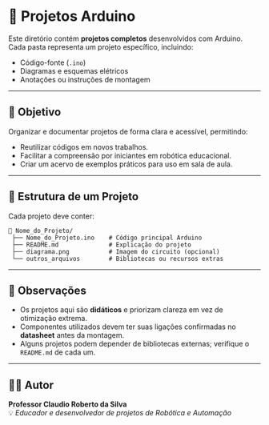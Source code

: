 # 📂 Projetos Arduino

Este diretório contém **projetos completos** desenvolvidos com Arduino.  
Cada pasta representa um projeto específico, incluindo:

- Código-fonte (`.ino`)
- Diagramas e esquemas elétricos
- Anotações ou instruções de montagem

---

## 📜 Objetivo
Organizar e documentar projetos de forma clara e acessível, permitindo:
- Reutilizar códigos em novos trabalhos.
- Facilitar a compreensão por iniciantes em robótica educacional.
- Criar um acervo de exemplos práticos para uso em sala de aula.

---

## 📂 Estrutura de um Projeto
Cada projeto deve conter:
```plaintext
📂 Nome_do_Projeto/
 ├── Nome_do_Projeto.ino    # Código principal Arduino
 ├── README.md              # Explicação do projeto
 ├── diagrama.png           # Imagem do circuito (opcional)
 └── outros_arquivos        # Bibliotecas ou recursos extras
```

---

## 📌 Observações
- Os projetos aqui são **didáticos** e priorizam clareza em vez de otimização extrema.
- Componentes utilizados devem ter suas ligações confirmadas no **datasheet** antes da montagem.
- Alguns projetos podem depender de bibliotecas externas; verifique o `README.md` de cada um.

---

## 🧑‍💻 Autor
**Professor Claudio Roberto da Silva**  
💡 *Educador e desenvolvedor de projetos de Robótica e Automação*

